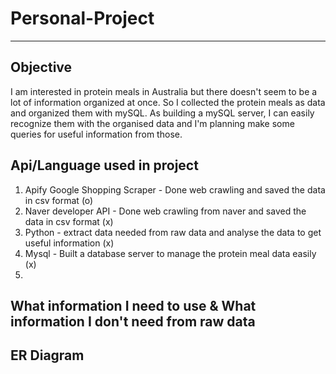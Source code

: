 # Personal-Project

----------------------------

## Objective
I am interested in protein meals in Australia but there doesn't seem to be a lot of information organized at once. So I collected the protein meals as data and organized them with mySQL.
As building a mySQL server, I can easily recognize them with the organised data and I'm planning make some queries for useful information from those.  

## Api/Language used in project

1. Apify Google Shopping Scraper - Done web crawling and saved the data in csv format (o)
2. Naver developer API - Done web crawling from naver and saved the data in csv format (x)
3. Python - extract data needed from raw data and analyse the data to get useful information (x)
4. Mysql - Built a database server to manage the protein meal data easily (x)
5.

## What information I need to use & What information I don't need from raw data


## ER Diagram

## 
